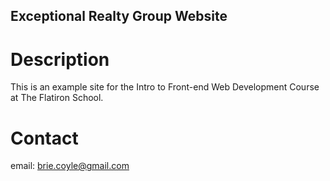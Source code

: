 Exceptional Realty Group Website
---

# Description

This is an example site for the Intro to Front-end Web Development Course at The Flatiron School.

# Contact

email: brie.coyle@gmail.com